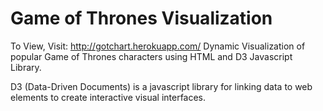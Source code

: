 # Game of Thrones Visualization

To View, Visit: http://gotchart.herokuapp.com/
Dynamic Visualization of popular Game of Thrones characters using HTML and D3 Javascript Library.

D3 (Data-Driven Documents) is a javascript library for linking data to web elements to create interactive visual interfaces.